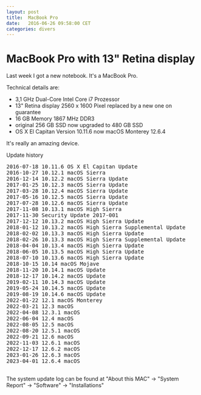 ```yaml
---
layout: post
title:  MacBook Pro
date:   2016-06-26 09:58:00 CET
categories: divers
---
```


# MacBook Pro with 13" Retina display

Last week I got a new notebook. It's a MacBook Pro.

Technical details are:

* 3,1 GHz Dual-Core Intel Core i7 Prozessor
* 13" Retina display 2560 x 1600 Pixel replaced by a new one on guarantee
* 16 GB Memory 1867 MHz DDR3
* original 256 GB SSD now upgraded to 480 GB SSD
* OS X El Capitan Version 10.11.6 now macOS Monterey 12.6.4

It's really an amazing device.


Update history

<pre>
2016-07-18 10.11.6 OS X El Capitan Update
2016-10-27 10.12.1 macOS Sierra
2016-12-14 10.12.2 macOS Sierra Update
2017-01-25 10.12.3 macOS Sierra Update
2017-03-28 10.12.4 macOS Sierra Update
2017-05-16 10.12.5 macOS Sierra Update
2017-07-28 10.12.6 macOS Sierra Update
2017-11-08 10.13.1 macOS High Sierra
2017-11-30 Security Update 2017-001
2017-12-12 10.13.2 macOS High Sierra Update
2018-01-12 10.13.2 macOS High Sierra Supplemental Update
2018-02-02 10.13.3 macOS High Sierra Update
2018-02-26 10.13.3 macOS High Sierra Supplemental Update
2018-04-04 10.13.4 macOS High Sierra Update
2018-06-05 10.13.5 macOS High Sierra Update
2018-07-10 10.13.6 macOS High Sierra Update
2018-10-15 10.14 macOS Mojave
2018-11-20 10.14.1 macOS Update
2018-12-17 10.14.2 macOS Update
2019-02-11 10.14.3 macOS Update
2019-05-24 10.14.5 macOS Update
2019-08-19 10.14.6 macOS Update
2022-01-22 12.1 macOS Monterey
2022-03-21 12.3 macOS
2022-04-08 12.3.1 macOS
2022-06-04 12.4 macOS
2022-08-05 12.5 macOS
2022-08-20 12.5.1 macOS
2022-09-21 12.6 macOS
2022-11-03 12.6.1 macOS
2022-12-17 12.6.2 macOS
2023-01-26 12.6.3 macOS
2023-04-01 12.6.4 macOS

</pre>

The system update log can be found at "About this MAC" -> "System Report" -> "Software" -> "Installations"
